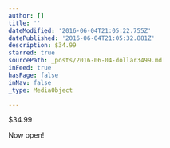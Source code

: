 ```yaml
---
author: []
title: ''
dateModified: '2016-06-04T21:05:22.755Z'
datePublished: '2016-06-04T21:05:32.881Z'
description: $34.99
starred: true
sourcePath: _posts/2016-06-04-dollar3499.md
inFeed: true
hasPage: false
inNav: false
_type: MediaObject

---
```

$34.99

Now open!